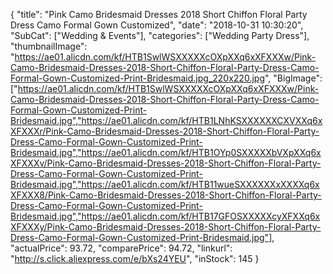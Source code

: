 {
	"title": "Pink Camo Bridesmaid Dresses 2018 Short Chiffon Floral Party Dress Camo Formal Gown Customized",
	"date": "2018-10-31 10:30:20",
	"SubCat": ["Wedding & Events"],
	"categories": ["Wedding Party Dress"],
	"thumbnailImage": "https://ae01.alicdn.com/kf/HTB1SwlWSXXXXXcOXpXXq6xXFXXXw/Pink-Camo-Bridesmaid-Dresses-2018-Short-Chiffon-Floral-Party-Dress-Camo-Formal-Gown-Customized-Print-Bridesmaid.jpg_220x220.jpg",
	"BigImage": ["https://ae01.alicdn.com/kf/HTB1SwlWSXXXXXcOXpXXq6xXFXXXw/Pink-Camo-Bridesmaid-Dresses-2018-Short-Chiffon-Floral-Party-Dress-Camo-Formal-Gown-Customized-Print-Bridesmaid.jpg","https://ae01.alicdn.com/kf/HTB1LNhKSXXXXXXCXVXXq6xXFXXXr/Pink-Camo-Bridesmaid-Dresses-2018-Short-Chiffon-Floral-Party-Dress-Camo-Formal-Gown-Customized-Print-Bridesmaid.jpg","https://ae01.alicdn.com/kf/HTB1OYp0SXXXXXbVXpXXq6xXFXXXv/Pink-Camo-Bridesmaid-Dresses-2018-Short-Chiffon-Floral-Party-Dress-Camo-Formal-Gown-Customized-Print-Bridesmaid.jpg","https://ae01.alicdn.com/kf/HTB11wueSXXXXXXxXXXXq6xXFXXX8/Pink-Camo-Bridesmaid-Dresses-2018-Short-Chiffon-Floral-Party-Dress-Camo-Formal-Gown-Customized-Print-Bridesmaid.jpg","https://ae01.alicdn.com/kf/HTB17GFOSXXXXXcyXFXXq6xXFXXXy/Pink-Camo-Bridesmaid-Dresses-2018-Short-Chiffon-Floral-Party-Dress-Camo-Formal-Gown-Customized-Print-Bridesmaid.jpg"],
	"actualPrice": 93.72,
	"comparePrice": 94.72,
	"linkurl": "http://s.click.aliexpress.com/e/bXs24YEU",
	"inStock": 145
}
